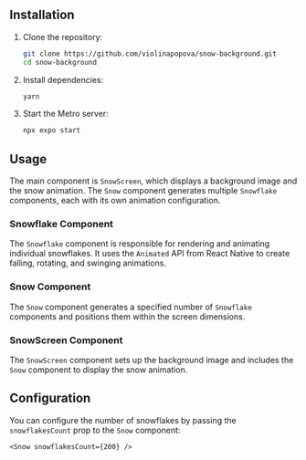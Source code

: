 

## Installation

1. Clone the repository:
    ```sh
    git clone https://github.com/violinapopova/snow-background.git
    cd snow-background
    ```

2. Install dependencies:
    ```sh
    yarn
    ```

3. Start the Metro server:
    ```sh
    npx expo start
    ```

## Usage

The main component is `SnowScreen`, which displays a background image and the snow animation. The `Snow` component generates multiple `Snowflake` components, each with its own animation configuration.

### Snowflake Component

The `Snowflake` component is responsible for rendering and animating individual snowflakes. It uses the `Animated` API from React Native to create falling, rotating, and swinging animations.

### Snow Component

The `Snow` component generates a specified number of `Snowflake` components and positions them within the screen dimensions.

### SnowScreen Component

The `SnowScreen` component sets up the background image and includes the `Snow` component to display the snow animation.

## Configuration

You can configure the number of snowflakes by passing the `snowflakesCount` prop to the `Snow` component:

```tsx
<Snow snowflakesCount={200} />
